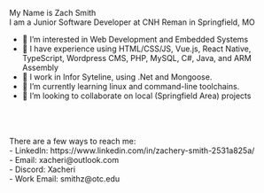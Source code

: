 My Name is Zach Smith <br>
I am a Junior Software Developer at CNH Reman in Springfield, MO <br>

- 👀 I’m interested in Web Development and Embedded Systems
- 📔 I have experience using HTML/CSS/JS, Vue.js, React Native, TypeScript, Wordpress CMS, PHP, MySQL, C#, Java, and ARM Assembly
- 🏢 I work in Infor Syteline, using .Net and Mongoose.
- 🌱 I’m currently learning linux and command-line toolchains.
- 💞️ I’m looking to collaborate on local (Springfield Area) projects
<br>
<br>
<br>
There are a few ways to reach me: <br>
  - LinkedIn: https://www.linkedin.com/in/zachery-smith-2531a825a/ <br>
  - Email: xacheri@outlook.com <br>
  - Discord: Xacheri <br>
  - Work Email: smithz@otc.edu <br>

<!---
Xacheri/Xacheri is a ✨ special ✨ repository because its `README.md` (this file) appears on your GitHub profile.
You can click the Preview link to take a look at your changes.
--->
